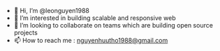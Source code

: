 - 👋 Hi, I’m @leonguyen1988
- 👀 I’m interested in building scalable and responsive web
- 💞️ I’m looking to collaborate on teams which are building open source projects
- 📫 How to reach me : nguyenhuutho1988@gmail.com

<!---
leonguyen1988/leonguyen1988 is a ✨ special ✨ repository because its `README.md` (this file) appears on your GitHub profile.
You can click the Preview link to take a look at your changes.
--->
